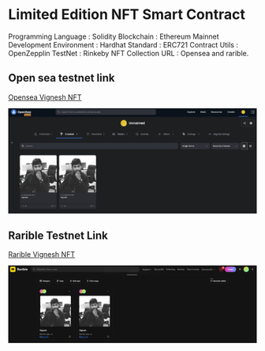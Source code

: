 # Limited Edition NFT Smart Contract

Programming Language : Solidity
Blockchain : Ethereum Mainnet 
Development Environment : Hardhat
Standard : ERC721
Contract Utils : OpenZepplin
TestNet : Rinkeby 
NFT Collection URL : Opensea and rarible.

## Open sea testnet link
[Opensea Vignesh NFT](https://testnets.opensea.io/0xd8639252492bde22b395807c842b3ac86cb701c3)


![alt text](https://github.com/vickycj/LimitedEditionNftContract/blob/master/opensea.png?raw=true)



## Rarible Testnet Link
[Rarible Vignesh NFT](https://rinkeby.rarible.com/token/0xad5ca872f92a8c789c13e2487251de2849173bb1:1?tab=details)


![alt text](https://github.com/vickycj/LimitedEditionNftContract/blob/master/rarible.png?raw=true)

